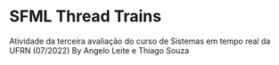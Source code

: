 # SFML Thread Trains
Atividade da terceira avaliação do curso de Sistemas em tempo real da UFRN (07/2022)
By Angelo Leite e Thiago Souza